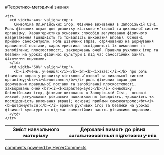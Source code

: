 <div id="hypercomments_widget" class="js-hypercomments-widget invisible"></div>

#Теоретико-методичні знання

<table>
  <body>
    <tr>
      <td width="40%" align="center">
        <b>Зміст навчального матеріалу</b>
      </td>
      <td width="60%" align="center" valign="top">
        <b>Державні вимоги до рівня загальноосвітньої підготовки учнів</b>
      </td>
    </tr>

    <tr>
      <td width="40%" valign="top">
        Символіка Олімпійських ігор. Фізичне виховання в Запорізькій Січі. Роль фізичних вправ для розвитку кістково-м’язової та дихальної систем організму. Характеристика основних способів регулювання фізичного навантаження (швидкість та тривалість виконання вправ). Основні прийоми самоконтролю. Роль фізичних вправ, спрямованих на формування правильної постави, характеристика послідовності їх виконання та запобіганні плоскостопості, захворювань очей. Правила рухливих ігор та безпеки на уроках фізичної культури і під час самостійних занять фізичними вправами.
      </td>
      <td width="60%" valign="top">
        <b><i>Учень, учениця:</i></b><br><b><i>знає:</i></b> про роль фізичних вправ у розвитку кістково-м’язової та дихальної систем організму;<br><i><b>пояснює:</b></i> роль фізичних вправ для формування правильної постави та запобіганні плоскостопості, захворювань очей;<br><i><b>характеризує:</b></i> символіку Олімпійських ігор, фізичне виховання в Запорізькій Січі,  основні способи регулювання фізичного навантаження (швидкість, тривалість та послідовність виконання вправ); основні прийоми самоконтролю;<br><i><b>дотримується:</b></i> правил рухливих ігор та безпеки на уроках фізичної культури та під час самостійних занять фізичними вправами.
      </td>
    </tr>
  </body>
</table>




<div class="js-hypercomments-container">
    <a href="http://hypercomments.com" class="hc-link" title="comments widget">comments powered by HyperComments</a>
</div>